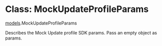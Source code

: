 # Class: MockUpdateProfileParams

[models](../wiki/models).MockUpdateProfileParams

Describes the Mock Update profile SDK params. Pass an empty object as params.
